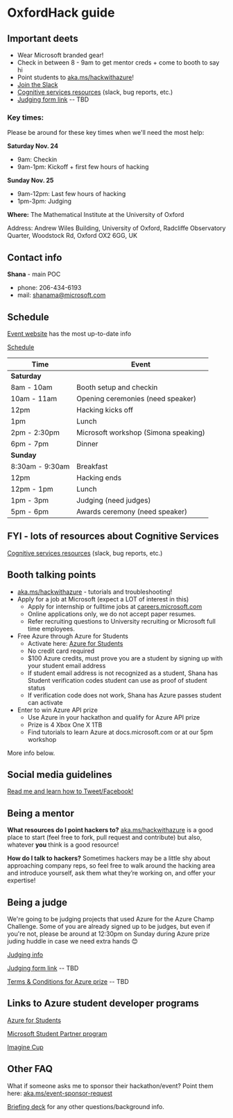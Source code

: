 # OxfordHack guide

## Important deets
- Wear Microsoft branded gear!
- Check in between 8 - 9am to get mentor creds + come to booth to say hi
- Point students to [aka.ms/hackwithazure](https://aka.ms/hackwithazure)!
- [Join the Slack](https://na01.safelinks.protection.outlook.com/?url=https%3A%2F%2Fjoin.slack.com%2Ft%2Fparticipant-oh2018%2Fshared_invite%2FenQtNDg0NjE5NTIyMTYxLTU0YzE5MTJiNmY4ZmY5NjNiYjAwMzkyNzFjMmE0ZWZiNjM2MTAwYzY5OTdjYzAzOWZmZDM3YzFiYzY3NTlhYzI&data=02%7C01%7CShana.Matthews%40microsoft.com%7C05e93caba4e84fe98f3008d650699932%7C72f988bf86f141af91ab2d7cd011db47%7C1%7C0%7C636784811830767844&sdata=3SOUzUXP8k3iDAzhAHCfeHCzTpTkbGCSR%2FF%2FDYXlj1c%3D&reserved=0)
- [Cognitive services resources](../cog_services_mentor.md) (slack, bug reports, etc.)
- [Judging form link]() -- TBD

### Key times:
Please be around for these key times when we'll need the most help:

**Saturday Nov. 24**
- 9am: Checkin
- 9am-1pm: Kickoff + first few hours of hacking

**Sunday Nov. 25**
- 9am-12pm: Last few hours of hacking
- 1pm-3pm: Judging

**Where:** The Mathematical Institute at the University of Oxford

Address: Andrew Wiles Building, University of Oxford, Radcliffe Observatory Quarter, Woodstock Rd, Oxford OX2 6GG, UK
 

## Contact info
**Shana** - main POC
- phone: 206-434-6193
- mail: shanama@microsoft.com


## Schedule
[Event website](http://www.oxfordhack.uk/) has the most up-to-date info

[Schedule](https://docs.google.com/spreadsheets/d/1aSUoTyw9PtjxoPULKEcpN1GiuRkGZRVx_5kFCBGl3FU/edit#gid=0)

| Time               | Event                                                                       | 
| ------------------ | --------------------------------------------------------------------------- |
| **Saturday**       |                                                                             |
| 8am - 10am         | Booth setup and checkin                                                     |
| 10am - 11am        | Opening ceremonies (need speaker)                                           |
| 12pm               | Hacking kicks off                                                           |
| 1pm                | Lunch                                                                       |
| 2pm - 2:30pm       | Microsoft workshop (Simona speaking)                                        |
| 6pm - 7pm          | Dinner                                                                      |
| **Sunday**         |                                                                             |
| 8:30am - 9:30am    | Breakfast                                                                   |
| 12pm               | Hacking ends                                                                |
| 12pm - 1pm         | Lunch                                                                       |
| 1pm - 3pm          | Judging (need judges)                                                       |
| 5pm - 6pm          | Awards ceremony (need speaker)                                              |

## FYI - lots of resources about Cognitive Services
[Cognitive services resources](../cog_services_mentor.md) (slack, bug reports, etc.)

## Booth talking points
- [aka.ms/hackwithazure](https://aka.ms/hackwithazure) - tutorials and troubleshooting!
- Apply for a job at Microsoft (expect a LOT of interest in this)
   - Apply for internship or fulltime jobs at [careers.microsoft.com](https://careers.microsoft.com/)
   - Online applications only, we do not accept paper resumes.
   - Refer recruiting questions to University recruiting or Microsoft full time employees.
- Free Azure through Azure for Students
   - Activate here: [Azure for Students](https://aka.ms/a4s)
   - No credit card required
   - $100 Azure credits, must prove you are a student by signing up with your student email address
   - If student email address is not recognized as a student, Shana has Student verification codes student can use as proof of student status
   - If verification code does not work, Shana has Azure passes student can activate
- Enter to win Azure API prize
   - Use Azure in your hackathon and qualify for Azure API prize
   - Prize is 4 Xbox One X 1TB
   - Find tutorials to learn Azure at docs.microsoft.com or at our 5pm workshop

     
More info below.


## Social media guidelines
[Read me and learn how to Tweet/Facebook!](../socialguidance.pdf)

## Being a mentor
**What resources do I point hackers to?**
[aka.ms/hackwithazure](https://aka.ms/hackwithazure) is a good place to start (feel free to fork, pull request and contribute) but also, whatever **you** think is a good resource!

**How do I talk to hackers?** 
Sometimes hackers may be a little shy about approaching company reps, so feel free to walk around the hacking area and introduce yourself, ask them what they’re working on, and offer your expertise!


## Being a judge
We're going to be judging projects that used Azure for the Azure Champ Challenge. Some of you are already signed up to be judges, but even if you're not, please be around at 12:30pm on Sunday during Azure prize juding huddle in case we need extra hands 😊

[Judging info](../judging)

[Judging form link]() -- TBD

[Terms & Conditions for Azure prize]() -- TBD

## Links to Azure student developer programs
[Azure for Students](https://aka.ms/a4s)

[Microsoft Student Partner program](https://imagine.microsoft.com/en-us/msp)

[Imagine Cup](https://imaginecup.microsoft.com/en-us/Events?id=0)

## Other FAQ
What if someone asks me to sponsor their hackathon/event?
Point them here: [aka.ms/event-sponsor-request](https://aka.ms/event-sponsor-request)

[Briefing deck](../hack_briefing_deck.pdf) for any other questions/background info.

